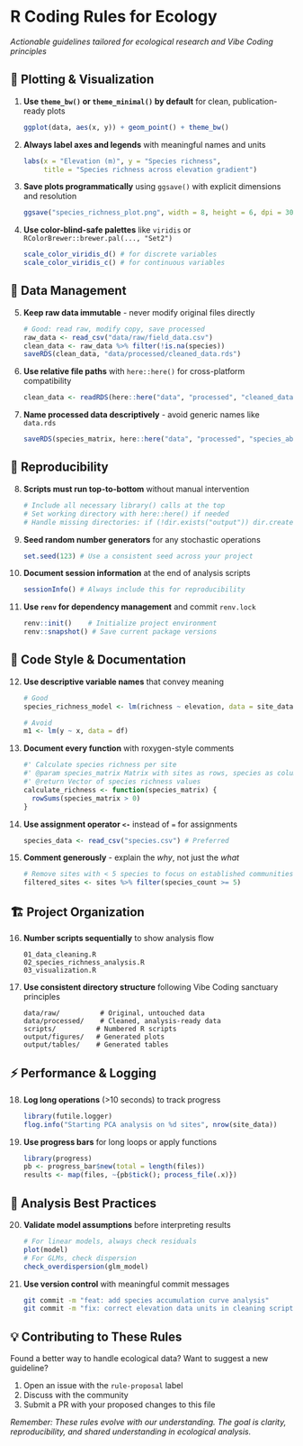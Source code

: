 # R Coding Rules for Ecology

*Actionable guidelines tailored for ecological research and Vibe Coding principles*

## 🎨 **Plotting & Visualization**

1. **Use `theme_bw()` or `theme_minimal()` by default** for clean, publication-ready plots
   ```r
   ggplot(data, aes(x, y)) + geom_point() + theme_bw()
   ```

2. **Always label axes and legends** with meaningful names and units
   ```r
   labs(x = "Elevation (m)", y = "Species richness", 
        title = "Species richness across elevation gradient")
   ```

3. **Save plots programmatically** using `ggsave()` with explicit dimensions and resolution
   ```r
   ggsave("species_richness_plot.png", width = 8, height = 6, dpi = 300)
   ```

4. **Use color-blind-safe palettes** like `viridis` or `RColorBrewer::brewer.pal(..., "Set2")`
   ```r
   scale_color_viridis_d() # for discrete variables
   scale_color_viridis_c() # for continuous variables
   ```

## 📁 **Data Management**

5. **Keep raw data immutable** - never modify original files directly
   ```r
   # Good: read raw, modify copy, save processed
   raw_data <- read_csv("data/raw/field_data.csv")
   clean_data <- raw_data %>% filter(!is.na(species))
   saveRDS(clean_data, "data/processed/cleaned_data.rds")
   ```

6. **Use relative file paths** with `here::here()` for cross-platform compatibility
   ```r
   clean_data <- readRDS(here::here("data", "processed", "cleaned_data.rds"))
   ```

7. **Name processed data descriptively** - avoid generic names like `data.rds`
   ```r
   saveRDS(species_matrix, here::here("data", "processed", "species_abundance_matrix.rds"))
   ```

## 🔄 **Reproducibility**

8. **Scripts must run top-to-bottom** without manual intervention
   ```r
   # Include all necessary library() calls at the top
   # Set working directory with here::here() if needed
   # Handle missing directories: if (!dir.exists("output")) dir.create("output")
   ```

9. **Seed random number generators** for any stochastic operations
   ```r
   set.seed(123) # Use a consistent seed across your project
   ```

10. **Document session information** at the end of analysis scripts
    ```r
    sessionInfo() # Always include this for reproducibility
    ```

11. **Use `renv` for dependency management** and commit `renv.lock`
    ```r
    renv::init()    # Initialize project environment
    renv::snapshot() # Save current package versions
    ```

## 📝 **Code Style & Documentation**

12. **Use descriptive variable names** that convey meaning
    ```r
    # Good
    species_richness_model <- lm(richness ~ elevation, data = site_data)
    
    # Avoid
    m1 <- lm(y ~ x, data = df)
    ```

13. **Document every function** with roxygen-style comments
    ```r
    #' Calculate species richness per site
    #' @param species_matrix Matrix with sites as rows, species as columns
    #' @return Vector of species richness values
    calculate_richness <- function(species_matrix) {
      rowSums(species_matrix > 0)
    }
    ```

14. **Use assignment operator `<-`** instead of `=` for assignments
    ```r
    species_data <- read_csv("species.csv") # Preferred
    ```

15. **Comment generously** - explain the *why*, not just the *what*
    ```r
    # Remove sites with < 5 species to focus on established communities
    filtered_sites <- sites %>% filter(species_count >= 5)
    ```

## 🏗️ **Project Organization**

16. **Number scripts sequentially** to show analysis flow
    ```
    01_data_cleaning.R
    02_species_richness_analysis.R  
    03_visualization.R
    ```

17. **Use consistent directory structure** following Vibe Coding sanctuary principles
    ```
    data/raw/          # Original, untouched data
    data/processed/    # Cleaned, analysis-ready data
    scripts/          # Numbered R scripts
    output/figures/   # Generated plots
    output/tables/    # Generated tables
    ```

## ⚡ **Performance & Logging**

18. **Log long operations** (>10 seconds) to track progress
    ```r
    library(futile.logger)
    flog.info("Starting PCA analysis on %d sites", nrow(site_data))
    ```

19. **Use progress bars** for long loops or apply functions
    ```r
    library(progress)
    pb <- progress_bar$new(total = length(files))
    results <- map(files, ~{pb$tick(); process_file(.x)})
    ```

## 🧪 **Analysis Best Practices**

20. **Validate model assumptions** before interpreting results
    ```r
    # For linear models, always check residuals
    plot(model)
    # For GLMs, check dispersion
    check_overdispersion(glm_model)
    ```

21. **Use version control** with meaningful commit messages
    ```bash
    git commit -m "feat: add species accumulation curve analysis"
    git commit -m "fix: correct elevation data units in cleaning script"
    ```

## 💡 **Contributing to These Rules**

Found a better way to handle ecological data? Want to suggest a new guideline? 

1. Open an issue with the `rule-proposal` label
2. Discuss with the community 
3. Submit a PR with your proposed changes to this file

*Remember: These rules evolve with our understanding. The goal is clarity, reproducibility, and shared understanding in ecological analysis.*
